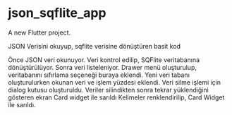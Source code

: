 # json_sqflite_app

A new Flutter project.

JSON Verisini okuyup, sqflite verisine dönüştüren basit kod

Önce JSON veri okunuyor.
Veri kontrol edilip, SQFlite veritabanına dönüştürülüyor.
Sonra veri listeleniyor.
Drawer menü oluşturulup, veritabanını sıfırlama seçeneği buraya eklendi.
Yeni veri tabanı oluşturulurken okunan veri ve işlem yüzdesi eklendi.
Veri silme işlemi için dialog kutusu oluşturuldu.
Veriler silindikten sonra tekrar yüklendiğini gösteren ekran Card widget ile sarıldı
Kelimeler renklendirilip, Card Widget ile sarıldı.



